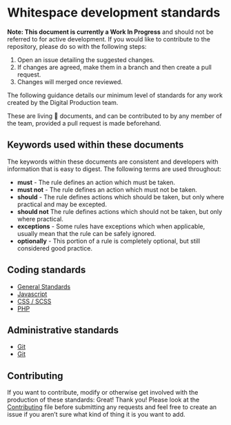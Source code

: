 # Whitespace development standards
**Note: This document is currently a Work In Progress** and should not be referred to for active development. If you would like to contribute to the repository, please do so with the following steps:

 1. Open an issue detailing the suggested changes.
 2. If changes are agreed, make them in a branch and then create a pull request.
 3. Changes will merged once reviewed.

The following guidance details our minimum level of standards for any work created by the Digital Production team.

These are living 🍃 documents, and can be contributed to by any member of the team, provided a pull request is made beforehand.

## Keywords used within these documents
The keywords within these documents are consistent and developers with information that is easy to digest. The following terms are used throughout:

 - **must** - The rule defines an action which must be taken.
 - **must not** - The rule defines an action which must not be taken.
 - **should** - The rule defines actions which should be taken, but only where practical and may be excepted.
 - **should not** The rule defines actions which should not be taken, but only where practical.
 - **exceptions** - Some rules have exceptions which when applicable, usually mean that the rule can be safely ignored.
 - **optionally** - This portion of a rule is completely optional, but still considered good practice.

## Coding standards

 - [General Standards](/Coding/General.md)
 - [Javascript](/Coding/JavaScript.md)
 - [CSS / SCSS](/Coding/CSS.md)
 - [PHP](/Coding/PHP.md)

## Administrative standards

 - [Git](/Admin/BrowserCompatibility.md)
 - [Git](/Admin/Git.md)

## Contributing
If you want to contribute, modify or otherwise get involved with the production of these standards: Great! Thank you! Please look at the [Contributing](/CONTRIBUTING.md) file before submitting any requests and feel free to create an issue if you aren’t sure what kind of thing it is you want to add.
